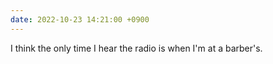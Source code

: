 ```yaml
---
date: 2022-10-23 14:21:00 +0900
---
```


I think the only time I hear the radio is when I'm at a barber's.
